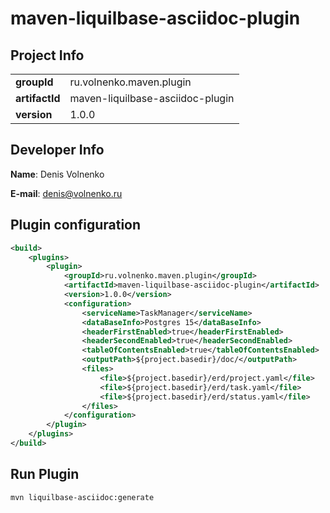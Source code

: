 # maven-liquilbase-asciidoc-plugin

## Project Info

|                 |                                 |
|:----------------|:--------------------------------|
| **groupId**     | ru.volnenko.maven.plugin        |
| **artifactId**  | maven-liquilbase-asciidoc-plugin|
| **version**     | 1.0.0                           |

## Developer Info

**Name**: Denis Volnenko

**E-mail**: denis@volnenko.ru

## Plugin configuration

```xml
<build>
    <plugins>
        <plugin>
            <groupId>ru.volnenko.maven.plugin</groupId>
            <artifactId>maven-liquilbase-asciidoc-plugin</artifactId>
            <version>1.0.0</version>
            <configuration>
                <serviceName>TaskManager</serviceName>
                <dataBaseInfo>Postgres 15</dataBaseInfo>
                <headerFirstEnabled>true</headerFirstEnabled>
                <headerSecondEnabled>true</headerSecondEnabled>
                <tableOfContentsEnabled>true</tableOfContentsEnabled>
                <outputPath>${project.basedir}/doc/</outputPath>
                <files>
                    <file>${project.basedir}/erd/project.yaml</file>
                    <file>${project.basedir}/erd/task.yaml</file>
                    <file>${project.basedir}/erd/status.yaml</file>
                </files>
            </configuration>
        </plugin>
    </plugins>
</build>
```

## Run Plugin

```bash
mvn liquilbase-asciidoc:generate
```